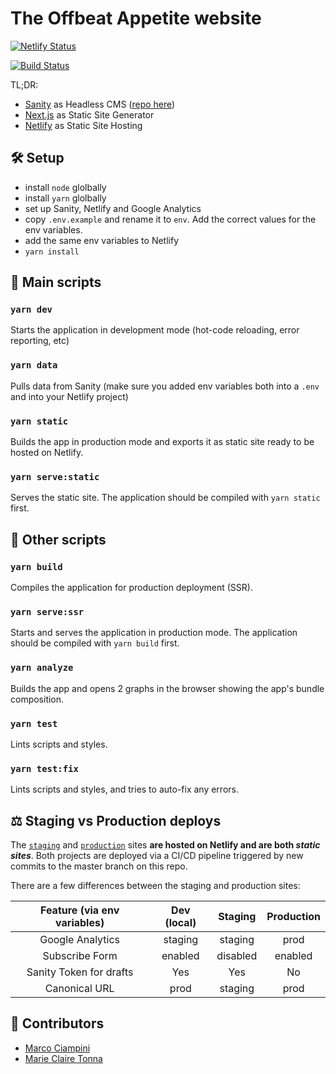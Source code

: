 # The Offbeat Appetite website

[![Netlify Status](https://api.netlify.com/api/v1/badges/8a466cb6-4eef-463d-81be-18240576884d/deploy-status)](https://app.netlify.com/sites/offbeatappetite/deploys)

[![Build Status](https://travis-ci.org/ciampo/offbeat-appetite.svg?branch=master)](https://travis-ci.org/ciampo/offbeat-appetite)

TL;DR:

- [Sanity](https://sanity.io) as Headless CMS
  ([repo here](https://github.com/ciampo/offbeat-appetite-sanity))
- [Next.js](https://nextjs.org/) as Static Site Generator
- [Netlify](https://www.netlify.com/) as Static Site Hosting

## 🛠 Setup

- install `node` glolbally
- install `yarn` glolbally
- set up Sanity, Netlify and Google Analytics
- copy `.env.example` and rename it to `env`. Add the correct values for the env variables.
- add the same env variables to Netlify
- `yarn install`

## 📝 Main scripts

### `yarn dev`

Starts the application in development mode (hot-code reloading, error reporting, etc)

### `yarn data`

Pulls data from Sanity (make sure you added env variables both into a `.env` and into your Netlify
project)

### `yarn static`

Builds the app in production mode and exports it as static site ready to be hosted on Netlify.

### `yarn serve:static`

Serves the static site. The application should be compiled with `yarn static` first.

## 💬 Other scripts

### `yarn build`

Compiles the application for production deployment (SSR).

### `yarn serve:ssr`

Starts and serves the application in production mode. The application should be compiled with
`yarn build` first.

### `yarn analyze`

Builds the app and opens 2 graphs in the browser showing the app's bundle composition.

### `yarn test`

Lints scripts and styles.

### `yarn test:fix`

Lints scripts and styles, and tries to auto-fix any errors.

## ⚖️ Staging vs Production deploys

The [`staging`](https://app.netlify.com/sites/offbeatappetite-staging) and
[`production`](https://app.netlify.com/sites/offbeatappetite) sites **are hosted on Netlify and are
both _static sites_**. Both projects are deployed via a CI/CD pipeline triggered by new commits to
the master branch on this repo.

There are a few differences between the staging and production sites:

| Feature (via env variables) | Dev (local) | Staging  | Production |
| :-------------------------: | :---------: | :------: | :--------: |
|      Google Analytics       |   staging   | staging  |    prod    |
|       Subscribe Form        |   enabled   | disabled |  enabled   |
|   Sanity Token for drafts   |     Yes     |   Yes    |     No     |
|        Canonical URL        |    prod     | staging  |    prod    |

## 👻 Contributors

- [Marco Ciampini](https://github.com/ciampo)
- [Marie Claire Tonna](https://github.com/mctonna)
